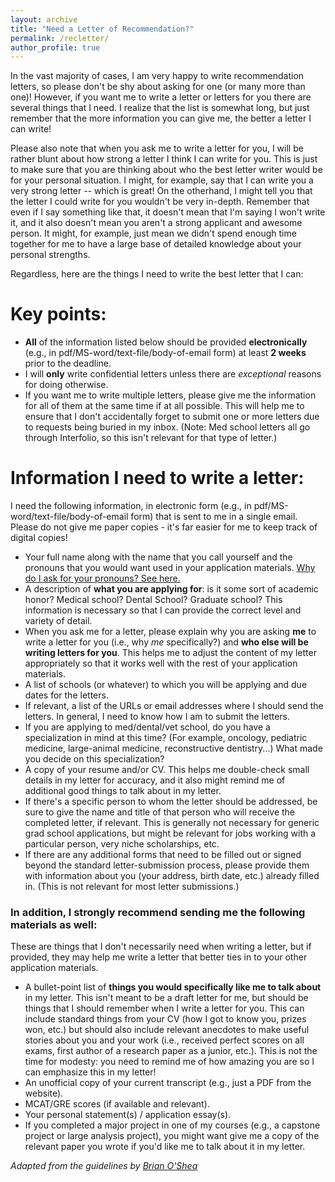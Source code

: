 ```yaml
---
layout: archive
title: "Need a Letter of Recommendation?"
permalink: /recletter/
author_profile: true
---
```

 
In the vast majority of cases, I am very happy to write recommendation letters, so please don't be shy about asking for one (or many more than one)! However, if you want me to write a letter or letters for you there are several things that I need. I realize that the list is somewhat long, but just remember that the more information you can give me, the better a letter I can write!

Please also note that when you ask me to write a letter for you, I will be rather blunt about how strong a letter I think I can write for you. This is just to make sure that you are thinking about who the best letter writer would be for your personal situation. I might, for example, say that I can write you a very strong letter -- which is great! On the otherhand, I might tell you that the letter I could write for you wouldn't be very in-depth. Remember that even if I say something like that, it doesn't mean that I'm saying I won't write it, and it also doesn't mean you aren't a strong applicant and awesome person. It might, for example, just mean we didn't spend enough time together for me to have a large base of detailed knowledge about your personal strengths.

Regardless, here are the things I need to write the best letter that I can:

# Key points:
- **All** of the information listed below should be provided **electronically** (e.g., in pdf/MS-word/text-file/body-of-email form) at least **2 weeks** prior to the deadline.
- I will **only** write confidential letters unless there are *exceptional* reasons for doing otherwise.
- If you want me to write multiple letters, please give me the information for all of them at the same time if at all possible. This will help me to ensure that I don't accidentally forget to submit one or more letters due to requests being buried in my inbox. (Note: Med school letters all go through Interfolio, so this isn't relevant for that type of letter.)

# Information I need to write a letter:
I need the following information, in electronic form (e.g., in pdf/MS-word/text-file/body-of-email form) that is sent to me in a single email. Please do not give me paper copies - it's far easier for me to keep track of digital copies!

- Your full name along with the name that you call yourself and the pronouns that you would want used in your application materials. [Why do I ask for your pronouns? See here.](https://www.mypronouns.org/)
- A description of **what you are applying for**: is it some sort of academic honor? Medical school? Dental School? Graduate school? This information is necessary so that I can provide the correct level and variety of detail.
- When you ask me for a letter, please explain why you are asking **me** to write a letter for you (i.e., why *me* specifically?) and **who else will be writing letters for you**. This helps me to adjust the content of my letter appropriately so that it works well with the rest of your application materials.
- A list of schools (or whatever) to which you will be applying and due dates for the letters.
- If relevant, a list of the URLs or email addresses where I should send the letters. In general, I need to know how I am to submit the letters.
- If you are applying to med/dental/vet school, do you have a specialization in mind at this time? (For example, oncology, pediatric medicine, large-animal medicine, reconstructive dentistry...) What made you decide on this specialization?
- A copy of your resume and/or CV. This helps me double-check small details in my letter for accuracy, and it also might remind me of additional good things to talk about in my letter.
- If there's a specific person to whom the letter should be addressed, be sure to give the name and title of that person who will receive the completed letter, if relevant. This is generally not necessary for generic grad school applications, but might be relevant for jobs working with a particular person, very niche scholarships, etc.
- If there are any additional forms that need to be filled out or signed beyond the standard letter-submission process, please provide them with information about you (your address, birth date, etc.) already filled in. (This is not relevant for most letter submissions.)

### In addition, I strongly recommend sending me the following materials as well:
These are things that I don't necessarily need when writing a letter, but if provided, they may help me write a letter that better ties in to your other application materials.
- A bullet-point list of **things you would specifically like me to talk about** in my letter. This isn't meant to be a draft letter for me, but should be things that I should remember when I write a letter for you. This can include standard things from your CV (how I got to know you, prizes won, etc.) but should also include relevant anecdotes to make useful stories about you and your work (i.e., received perfect scores on all exams, first author of a research paper as a junior, etc.). This is not the time for modesty: you need to remind me of how amazing you are so I can emphasize this in my letter!
- An unofficial copy of your current transcript (e.g., just a PDF from the website).
- MCAT/GRE scores (if available and relevant).
- Your personal statement(s) / application essay(s).
- If you completed a major project in one of my courses (e.g., a capstone project or large analysis project), you might want give me a copy of the relevant paper you wrote if you'd like me to talk about it in my letter.


*Adapted from the guidelines by [Brian O'Shea](https://web.pa.msu.edu/people/osheabr/rec_letters.html)*
